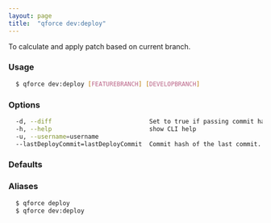 ```yaml
---
layout: page
title:  "qforce dev:deploy"
---
```


To calculate and apply patch based on current branch. 

### Usage

```bash
  $ qforce dev:deploy [FEATUREBRANCH] [DEVELOPBRANCH]
```

### Options

```bash
  -d, --diff                           Set to true if passing commit hash.
  -h, --help                           show CLI help
  -u, --username=username
  --lastDeployCommit=lastDeployCommit  Commit hash of the last commit.
```

### Defaults


### Aliases

```bash
  $ qforce deploy
  $ qforce dev:deploy
```